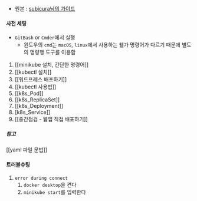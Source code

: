 - 원본 : [subicura님의 가이드](https://subicura.com/k8s/)

#### 사전 세팅
- `GitBash` or `Cmder`에서 실행
	- 윈도우의 `cmd`는 `macOS`, `linux`에서 사용하는 쉘가 명령어가 다르기 때문에 별도의 명령행 도구를 이용함


1. [[minikube 설치, 간단한 명령어]]
2. [[kubectl 설치]]
3. [[워드프레스 배포하기]]
4. [[kubectl 사용법]]
5. [[k8s_Pod]]
6. [[k8s_ReplicaSet]]
7. [[k8s_Deployment]]
8. [k8s_Service]]
9. [[중간점검 - 웹앱 직접 배포하기]]

##### 참고
[[yaml 파일 문법]]


#### 트러블슈팅
1. `error during connect`
	1) `docker desktop`을 켠다
	2)  `minikube start`를 입력한다